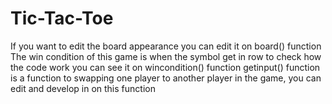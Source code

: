 # Tic-Tac-Toe
If you want to edit the board appearance you can edit it on board() function
The win condition of this game is when the symbol get in row to check how the code work you can see it on wincondition() function
getinput() function is a function to swapping one player to another player in the game, you can edit and develop in on this function
